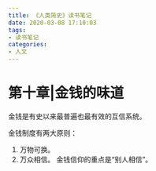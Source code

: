 ```yaml
---
title: 《人类简史》读书笔记
date: 2020-03-08 17:10:03
tags:
- 读书笔记
categories:
- 人文
---
```

# 第十章|金钱的味道
金钱是有史以来最普遍也最有效的互信系统。

金钱制度有两大原则：
1. 万物可换。
2. 万众相信。
金钱信仰的重点是“别人相信”。

